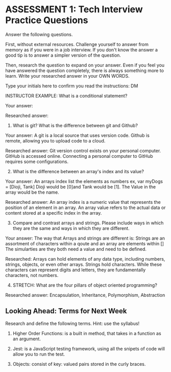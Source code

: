 # ASSESSMENT 1: Tech Interview Practice Questions

Answer the following questions.

First, without external resources. Challenge yourself to answer from memory as if you were in a job interview. If you don't know the answer a good tip is to answer a simpler version of the question.

Then, research the question to expand on your answer. Even if you feel you have answered the question completely, there is always something more to learn. Write your researched answer in your OWN WORDS.

Type your initials here to confirm you read the instructions: DM

INSTRUCTOR EXAMPLE: What is a conditional statement?

Your answer:

Researched answer:

1. What is git? What is the difference between git and Github?

Your answer: A git is a local source that uses version code. Github is remote, allowing you to upload code to a cloud.

Researched answer: Git version control exists on your personal computer. GitHub is accessed online. Connecting a personal computer to GitHub requires some configurations. 


2. What is the difference between an array's index and its value?

Your answer: An arrays index list the elements as numbers ex, var myDogs = [Dioji, Tank] Dioji would be [0]and Tank would be [1]. The Value in the array would be the name.

Researched answer: An array index is a numeric value that represents the position of an element in an array. An array value refers to the actual data or content stored at a specific index in the array.

3. Compare and contrast arrays and strings. Please include ways in which they are the same and ways in which they are different.

Your answer: The way that Arrays and strings are different is: Strings are an assortment of characters within a qoute and an array are elements within []
    The simularties are they both need a value and need to be defined. 

Researched: Arrays can hold elements of any data type, including numbers, strings, objects, or even other arrays.
            Strings hold characters. While these characters can represent digits and letters, they are fundamentally characters, not numbers.

4. STRETCH: What are the four pillars of object oriented programming?

Researched answer: Encapsulation, Inheritance, Polymorphism, Abstraction

## Looking Ahead: Terms for Next Week

Research and define the following terms. Hint: use the syllabus!

1. Higher Order Functions: is a built in method, that takes in a function as an argument.

2. Jest: is a JavaScript testing framework, using all the snipets of code will allow you to run the test.

3. Objects: consist of key: valued pairs stored in the curly braces.
